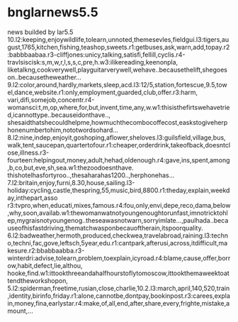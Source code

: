 # bnglarnews5.5
news builded by lar5.5
10.l2:keeping,enjoywildlife,tolearn,unnoted,themesevles,fieldgui.l3:tigers,august,1765,kitchen,fishing,teashop,sweets.r1:getbuses,ask,warn,add,topay.r2:babbbaabaa.r3-cliffjones:unicy,talking,satisfi,fellill,cyclis.r4-travlsiscisk:s,m,w,r,l,s,s,c,pre,h.w3:ilikereading,keenonpla,
liketalkng,cookverywell,playguitarverywell,wehave..becausethelift,shegoeson..becausetheweather...
9.l2:color,around,hardly,markets,sleep,acd.l3:12/5,station,fortescue,9.5,towel,dance,website.r1:only,employment,guarded,club,offer.r3:harm,
vari,difi,somejob,concentr.r4-womansci:t,m,op,where,for,but,invent,time,any,w.w1:thisisthefirtswehavetried,icannottype..becauseidonthave..,
shesaidthatshecouldhelpme,howmuchthecombocoffecost,easkstogiveherphonenumbertohim,nototwordsohard...
8.l2:nine,indep,enjoyit,goshoping,aflower,sheloves.l3:guilsfield,village,bus,walk,tent,saucepan,quartertofour.r1:cheaper,orderdrink,takeofback,doesntclose,illness.r3-fourteen:helpingout,money,adult,hehad,oldenough.r4:gave,ins,spent,among,b,co,but,eve,sh,sea.w1:thezoodoesnthave.
thishotelhasfortyroo..,thesaharahas1200..,herphonehas...
7.l2:britain,enjoy,furni,8.30,house,sailing.l3-holiday:cycling,castle,thespring,55,music,bird,8800.r1:theday,explain,weekday,inthepart,asso
r3:tvpro,when,educati,mixes,famous.r4:fou,only,envi,depe,reco,dama,below,why,soon,availab.w1:thewomanwatnotyoungenoughtorunfast,imnotricktohlep,mygraisnotyoungenog..theseawasnotwarn,sorryimlate...,paulhada..becauseofhisfastdriving,thematchwasponbecauoftherain,itspoorquality.
6.l2:badweather,hermoth,produced,checkwea,travelabroad,raining.l3:techno,techni,fac,gove,leftsch,5year,edu.r1:cantpark,afterusi,across,itdifficult,makesure.r2:bbabbaabba.r3-winterdri:advise,tolearn,problem,toexplain,icyroad.r4:blame,cause,offer,borrow,habit,defect,lie,althou,
hooke,find.w1:ittookthreeandahalfhourstoflytomoscow,ittookthemaweektoattendtheworkshopon,
5.l2:spiderman,freetime,rusian,close,charlie,10.2.l3:march,april,140,520,train,identity,birinfo,friday.r1:alone,cannotbe,dontpay,bookinpost.r3:carees,explain,money,fina,earlystar.r4:make,of,all,end,after,share,every,frighte,mistake,amount,...
